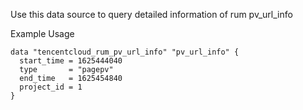 Use this data source to query detailed information of rum pv_url_info

Example Usage

```hcl
data "tencentcloud_rum_pv_url_info" "pv_url_info" {
  start_time = 1625444040
  type       = "pagepv"
  end_time   = 1625454840
  project_id = 1
}
```